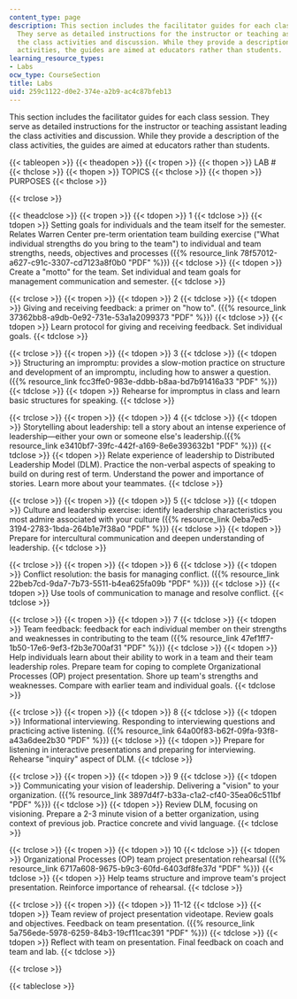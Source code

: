 ```yaml
---
content_type: page
description: This section includes the facilitator guides for each class session.
  They serve as detailed instructions for the instructor or teaching assistant leading
  the class activities and discussion. While they provide a description of the class
  activities, the guides are aimed at educators rather than students.
learning_resource_types:
- Labs
ocw_type: CourseSection
title: Labs
uid: 259c1122-d0e2-374e-a2b9-ac4c87bfeb13
---
```


This section includes the facilitator guides for each class session. They serve as detailed instructions for the instructor or teaching assistant leading the class activities and discussion. While they provide a description of the class activities, the guides are aimed at educators rather than students.

{{< tableopen >}}
{{< theadopen >}}
{{< tropen >}}
{{< thopen >}}
LAB #
{{< thclose >}}
{{< thopen >}}
TOPICS
{{< thclose >}}
{{< thopen >}}
PURPOSES
{{< thclose >}}

{{< trclose >}}

{{< theadclose >}}
{{< tropen >}}
{{< tdopen >}}
1
{{< tdclose >}}
{{< tdopen >}}
Setting goals for individuals and the team itself for the semester. Relates Warren Center pre-term orientation team building exercise ("What individual strengths do you bring to the team") to individual and team strengths, needs, objectives and processes ({{% resource_link 78f57012-a627-c91c-3307-cd7123a8f0b0 "PDF" %}})
{{< tdclose >}}
{{< tdopen >}}
Create a "motto" for the team. Set individual and team goals for management communication and semester.
{{< tdclose >}}

{{< trclose >}}
{{< tropen >}}
{{< tdopen >}}
2
{{< tdclose >}}
{{< tdopen >}}
Giving and receiving feedback: a primer on "how to". ({{% resource_link 37362bb8-a9db-0e92-731e-53a1a2099373 "PDF" %}})
{{< tdclose >}}
{{< tdopen >}}
Learn protocol for giving and receiving feedback. Set individual goals.
{{< tdclose >}}

{{< trclose >}}
{{< tropen >}}
{{< tdopen >}}
3
{{< tdclose >}}
{{< tdopen >}}
Structuring an impromptu: provides a slow-motion practice on structure and development of an impromptu, including how to answer a question. ({{% resource_link fcc3ffe0-983e-ddbb-b8aa-bd7b91416a33 "PDF" %}})
{{< tdclose >}}
{{< tdopen >}}
Rehearse for impromptus in class and learn basic structures for speaking.
{{< tdclose >}}

{{< trclose >}}
{{< tropen >}}
{{< tdopen >}}
4
{{< tdclose >}}
{{< tdopen >}}
Storytelling about leadership: tell a story about an intense experience of leadership—either your own or someone else's leadership.({{% resource_link e3410bf7-39fc-442f-a169-8e6e393632b1 "PDF" %}})
{{< tdclose >}}
{{< tdopen >}}
Relate experience of leadership to Distributed Leadership Model (DLM). Practice the non-verbal aspects of speaking to build on during rest of term. Understand the power and importance of stories. Learn more about your teammates.
{{< tdclose >}}

{{< trclose >}}
{{< tropen >}}
{{< tdopen >}}
5
{{< tdclose >}}
{{< tdopen >}}
Culture and leadership exercise: identify leadership characteristics you most admire associated with your culture ({{% resource_link 0eba7ed5-3194-2783-1bda-264b1e7f38a0 "PDF" %}})
{{< tdclose >}}
{{< tdopen >}}
Prepare for intercultural communication and deepen understanding of leadership.
{{< tdclose >}}

{{< trclose >}}
{{< tropen >}}
{{< tdopen >}}
6
{{< tdclose >}}
{{< tdopen >}}
Conflict resolution: the basis for managing conflict. ({{% resource_link 22beb7cd-9da7-7b73-5511-b4ea625fa09b "PDF" %}})
{{< tdclose >}}
{{< tdopen >}}
Use tools of communication to manage and resolve conflict.
{{< tdclose >}}

{{< trclose >}}
{{< tropen >}}
{{< tdopen >}}
7
{{< tdclose >}}
{{< tdopen >}}
Team feedback: feedback for each individual member on their strengths and weaknesses in contributing to the team ({{% resource_link 47ef1ff7-1b50-17e6-9ef3-f2b3e700af31 "PDF" %}})
{{< tdclose >}}
{{< tdopen >}}
Help individuals learn about their ability to work in a team and their team leadership roles. Prepare team for coping to complete Organizational Processes (OP) project presentation. Shore up team's strengths and weaknesses. Compare with earlier team and individual goals.
{{< tdclose >}}

{{< trclose >}}
{{< tropen >}}
{{< tdopen >}}
8
{{< tdclose >}}
{{< tdopen >}}
Informational interviewing. Responding to interviewing questions and practicing active listening. ({{% resource_link 64a00f83-b62f-09fa-93f8-a43a6dee2b30 "PDF" %}})
{{< tdclose >}}
{{< tdopen >}}
Prepare for listening in interactive presentations and preparing for interviewing. Rehearse "inquiry" aspect of DLM.
{{< tdclose >}}

{{< trclose >}}
{{< tropen >}}
{{< tdopen >}}
9
{{< tdclose >}}
{{< tdopen >}}
Communicating your vision of leadership. Delivering a "vision" to your organization. ({{% resource_link 3897d4f7-b33a-c1a2-cf40-35ea06c511bf "PDF" %}})
{{< tdclose >}}
{{< tdopen >}}
Review DLM, focusing on visioning. Prepare a 2-3 minute vision of a better organization, using context of previous job. Practice concrete and vivid language.
{{< tdclose >}}

{{< trclose >}}
{{< tropen >}}
{{< tdopen >}}
10
{{< tdclose >}}
{{< tdopen >}}
Organizational Processes (OP) team project presentation rehearsal ({{% resource_link 6717a608-9675-b9c3-60fd-6403df8fe37d "PDF" %}})
{{< tdclose >}}
{{< tdopen >}}
Help teams structure and improve team's project presentation. Reinforce importance of rehearsal.
{{< tdclose >}}

{{< trclose >}}
{{< tropen >}}
{{< tdopen >}}
11-12
{{< tdclose >}}
{{< tdopen >}}
Team review of project presentation videotape. Review goals and objectives. Feedback on team presentation. ({{% resource_link 5a756ede-5978-6259-84b3-19cf11cac391 "PDF" %}})
{{< tdclose >}}
{{< tdopen >}}
Reflect with team on presentation. Final feedback on coach and team and lab.
{{< tdclose >}}

{{< trclose >}}

{{< tableclose >}}